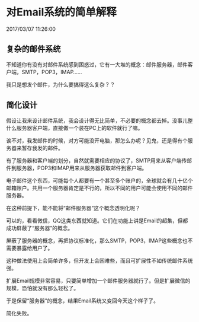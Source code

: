 # 对Email系统的简单解释
2017/03/07 11:26:00


## 复杂的邮件系统

不知道你有没有对邮件系统感到困惑过，它有一大堆的概念：邮件服务器，邮件客户端，SMTP，POP3，IMAP……

我只是想发个邮件，为什么要搞得这么复杂？？


## 简化设计

假设让我来设计邮件系统，我会设计得无比简单，不必要的概念都去掉。没事儿整什么服务器客户端，直接做一个装在PC上的软件就行了嘛。

诶不对，我发邮件的时候，对方可能没开电脑，那怎么办呢？见鬼，还是得有个服务器来暂存我发的邮件。

有了服务器和客户端的划分，自然就需要相应的协议了，SMTP用来从客户端传邮件到服务器，POP3和IMAP用来从服务器获取邮件到客户端。

电子邮件这个东西，可能每个人都要有一个甚至多个账户的，全球就会有几十亿个邮箱账户。共用一个服务器肯定是不行的，所以不同的用户可能会使用不同的邮件服务器。

在这种前提下，能不能将“邮件服务器”这个概念透明化呢？

可以的，看看微信，QQ这类东西就知道。它们在功能上讲是Email的超集，但都成功屏蔽了“服务器”的概念。

屏蔽了服务器的概念，再把协议标准化，那么SMTP，POP3，IMAP这些概念也不需要暴露给用户了。

这种做法使用上会简单许多，但开发上会困难些，而且可扩展性不如传统邮件系统强。

扩展Email规模非常容易，只要简单增加一个邮件服务器就行了。但是扩展微信的规模，恐怕就没有那么轻松了。

于是保留“服务器”的概念，结果Email系统又变回今天这个样子了。

简化失败。


